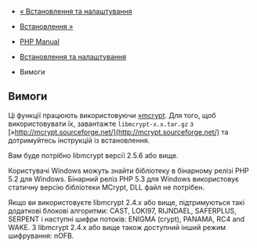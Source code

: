 - [« Встановлення та налаштування](mcrypt.setup.md)
- [Встановлення »](mcrypt.installation.md)

- [PHP Manual](index.md)
- [Встановлення та налаштування](mcrypt.setup.md)
- Вимоги

## Вимоги

Ці функції працюють використовуючи
[»mcrypt](http://mcrypt.sourceforge.net/). Для того, щоб використовувати
їх, завантажте `libmcrypt-x.x.tar.gz` з
[»http://mcrypt.sourceforge.net/](http://mcrypt.sourceforge.net/) та
дотримуйтесь інструкцій із встановлення.

Вам буде потрібно libmcrypt версії 2.5.6 або вище.

Користувачі Windows можуть знайти бібліотеку в бінарному релізі PHP 5.2
для Windows. Бінарний реліз PHP 5.3 для Windows використовує статичну
версію бібліотеки MCrypt, DLL файл не потрібен.

Якщо ви використовуєте libmcrypt 2.4.x або вище, підтримуються такі
додаткові блокові алгоритми: CAST, LOKI97, RIJNDAEL, SAFERPLUS,
SERPENT і наступні шифри потоків: ENIGMA (crypt), PANAMA, RC4 and
WAKE. З libmcrypt 2.4.x або вище також доступний інший режим шифрування:
nOFB.
